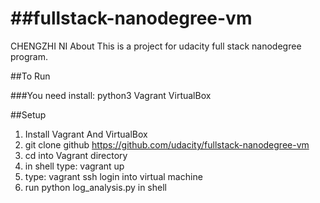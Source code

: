 ##fullstack-nanodegree-vm
=============

CHENGZHI NI
About
This is a project for udacity full stack nanodegree program.

##To Run

###You need install:
python3
Vagrant
VirtualBox

##Setup
1. Install Vagrant And VirtualBox
2. git clone github https://github.com/udacity/fullstack-nanodegree-vm
3. cd into Vagrant directory
4. in shell type: vagrant up
5. type: vagrant ssh login into virtual machine
6. run python log_analysis.py in shell